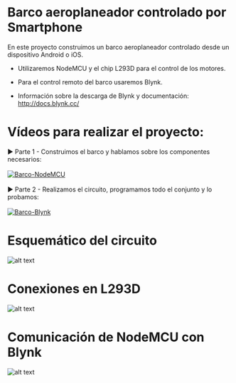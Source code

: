 # Barco aeroplaneador controlado por Smartphone

En este proyecto construimos un barco aeroplaneador controlado desde un dispositivo Android o iOS.

* Utilizaremos NodeMCU y el chip L293D para el control de los motores.

* Para el control remoto del barco usaremos Blynk.
* Información sobre la descarga de Blynk y documentación: http://docs.blynk.cc/

# Vídeos para realizar el proyecto:

▶️ Parte 1 - Construimos el barco y hablamos sobre los componentes necesarios:
<br>
<br>
[![Barco-NodeMCU](https://i.imgur.com/gQI1Dsd.png)](https://www.youtube.com/watch?v=1ZYHInHhkrM&t "Ver vídeo sobre NodeMCU")
<br>
<br>
▶️ Parte 2 -  Realizamos el circuito, programamos todo el conjunto y lo probamos:
<br>
<br>
[![Barco-Blynk](https://i.imgur.com/2z82hXl.png)](https://www.youtube.com/watch?v=9IwJIkTxgME&t "Ver vídeo sobre ESP8266")
<br>

# Esquemático del circuito

![alt text](https://i.imgur.com/0i1ikjo.png)

# Conexiones en L293D

![alt text](https://i.imgur.com/a5hTUw2.png)

# Comunicación de NodeMCU con Blynk

![alt text](https://i.imgur.com/CWF4bFv.png)
